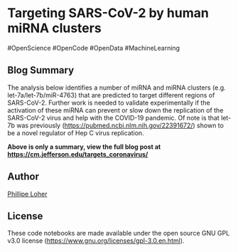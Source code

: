# Targeting SARS-CoV-2 by human miRNA clusters

#OpenScience #OpenCode #OpenData #MachineLearning

Blog Summary
---------------
The analysis below identifies a number of miRNA and miRNA clusters (e.g. let-7a/let-7b/miR-4763) that are predicted to target different regions of SARS-CoV-2.  Further work is needed to validate experimentally if the activation of these miRNA can prevent or slow down the replication of the SARS-CoV-2 virus and help with the COVID-19 pandemic.  Of note is that let-7b was previously (https://pubmed.ncbi.nlm.nih.gov/22391672/) shown to be a novel regulator of Hep C virus replication.

**Above is only a summary, view the full blog post at https://cm.jefferson.edu/targets_coronavirus/**

Author
---------------
[Phillipe Loher](https://cm.jefferson.edu/staff-members/phillipe-loher/)

License
---------------
These code notebooks are made available under the open source GNU GPL v3.0 license (https://www.gnu.org/licenses/gpl-3.0.en.html).


